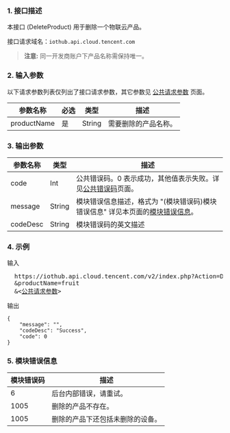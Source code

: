 ### 1. 接口描述

本接口 (DeleteProduct) 用于删除一个物联云产品。

接口请求域名：`iothub.api.cloud.tencent.com`

> **注意:**
> 同一开发商账户下产品名称需保持唯一。

### 2. 输入参数

以下请求参数列表仅列出了接口请求参数，其它参数见 [公共请求参数](https://cloud.tencent.com/document/api/213/6976) 页面。

| 参数名称 | 必选 | 类型 | 描述 |
|---------|---------|---------|---------|
| productName | 是 | String | 需要删除的产品名称。|


### 3. 输出参数

| 参数名称 | 类型 | 描述 |
|---------|---------|---------|
| code | Int | 公共错误码。0 表示成功，其他值表示失败。详见[公共错误码](https://cloud.tencent.com/document/product/634/12279)页面。|
| message | String | 模块错误信息描述，格式为 "(模块错误码)模块错误信息" 详见本页面的[模块错误信息](#module_error_info)。|
| codeDesc | String | 模块错误码的英文描述 |

### 4. 示例
 
输入
<pre>
  https://iothub.api.cloud.tencent.com/v2/index.php?Action=DeleteProduct
  &productName=fruit
  &<<a href="https://cloud.tencent.com/document/api/213/6976">公共请求参数</a>>
</pre>

输出
```
{
    "message": "",
    "codeDesc": "Success",
    "code": 0
}
```
<span id = "module_error_info"></span>
### 5. 模块错误信息

|模块错误码|描述|
|---------|----|
|6|后台内部错误，请重试。|
|1005|删除的产品不存在。|
|1005|删除的产品下还包括未删除的设备。|





